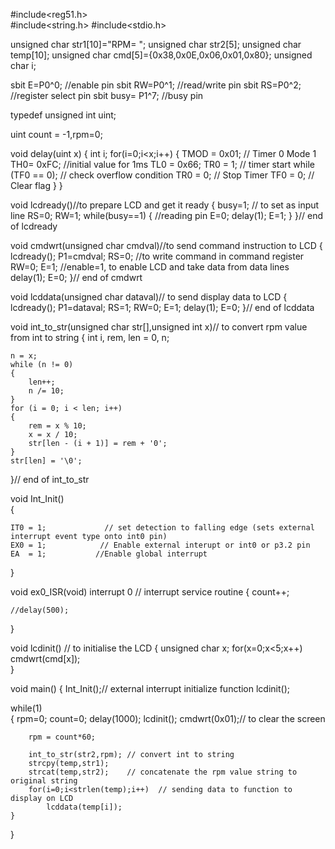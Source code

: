 #include<reg51.h>	
#include<string.h>
#include<stdio.h>

unsigned char str1[10]="RPM= ";
unsigned char str2[5];
unsigned char temp[10];
unsigned char cmd[5]={0x38,0x0E,0x06,0x01,0x80};
unsigned char i;

sbit E=P0^0;   	 //enable pin
sbit RW=P0^1;  	 //read/write pin
sbit RS=P0^2;	 //register select pin
sbit busy= P1^7; //busy pin

typedef unsigned int uint;

uint count = -1,rpm=0;

void delay(uint x)
{
	int i;
	for(i=0;i<x;i++) 
	{
    	TMOD = 0x01;          // Timer 0 Mode 1
    	TH0= 0xFC;     		  //initial value for 1ms
    	TL0 = 0x66;
    	TR0 = 1;     		  // timer start
    	while (TF0 == 0); 	  // check overflow condition
    	TR0 = 0;    		  // Stop Timer
    	TF0 = 0;   			  // Clear flag
  	}
}


void lcdready()//to prepare LCD and get it ready
{
	busy=1; // to set as input line
	RS=0;
	RW=1;
	while(busy==1)
		{
			//reading pin
			E=0;
			delay(1);
			E=1;
		}
}// end of lcdready

void cmdwrt(unsigned char cmdval)//to send command instruction to LCD
{
	lcdready();
	P1=cmdval;
	RS=0;	//to write command in command register
	RW=0;
	E=1;	//enable=1, to enable LCD and take data from data lines
	delay(1);
	E=0;
}// end of cmdwrt


void lcddata(unsigned char dataval)// to send display data to LCD
{
	lcdready();
	P1=dataval;
	RS=1;
	RW=0;
	E=1;
	delay(1);
	E=0;
}// end of lcddata


void int_to_str(unsigned char str[],unsigned int x)// to convert rpm value from int to string
{
    int i, rem, len = 0, n;

    n = x;
    while (n != 0)
    {
        len++;
        n /= 10;
    }
    for (i = 0; i < len; i++)
    {
        rem = x % 10;
        x = x / 10;
        str[len - (i + 1)] = rem + '0';
    }
    str[len] = '\0';

}// end of int_to_str 



void Int_Init()				
{

	IT0 = 1;	         // set detection to falling edge (sets external interrupt event type onto int0 pin)
	EX0 = 1;      	    // Enable external interupt or int0 or p3.2 pin	
	EA  = 1;	       //Enable global interrupt
}

void ex0_ISR(void) interrupt 0    	   // interrupt service routine
{ 
	count++;

	//delay(500);

}

void lcdinit() // to initialise the LCD
{
	unsigned char x;
	for(x=0;x<5;x++)
		cmdwrt(cmd[x]);		   
}


void main()
{
    Int_Init();// external interrupt initialize function
	lcdinit();

  while(1)         
	{
		rpm=0;
		count=0;
		delay(1000);
		lcdinit();
		cmdwrt(0x01);// to clear the screen

		rpm = count*60;

		int_to_str(str2,rpm); // convert int to string
		strcpy(temp,str1);
		strcat(temp,str2);	  // concatenate the rpm value string to original string
		for(i=0;i<strlen(temp);i++)	 // sending data to function to display on LCD
			lcddata(temp[i]);				   
	}
}
